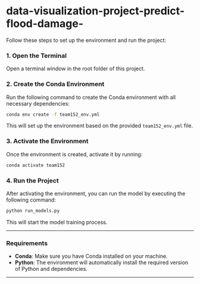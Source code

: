 # data-visualization-project-predict-flood-damage-


Follow these steps to set up the environment and run the project:

### 1. **Open the Terminal**
Open a terminal window in the root folder of this project.

### 2. **Create the Conda Environment**

Run the following command to create the Conda environment with all necessary dependencies:

```bash
conda env create -f team152_env.yml
```

This will set up the environment based on the provided `team152_env.yml` file.

### 3. **Activate the Environment**

Once the environment is created, activate it by running:

```bash
conda activate team152
```

### 4. **Run the Project**

After activating the environment, you can run the model by executing the following command:

```bash
python run_models.py
```

This will start the model training process.

---

### Requirements

- **Conda**: Make sure you have Conda installed on your machine.
- **Python**: The environment will automatically install the required version of Python and dependencies.


---
